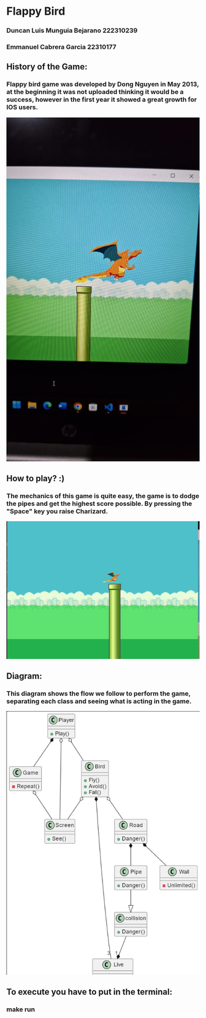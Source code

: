 # Flappy Bird
### Duncan Luis Munguia Bejarano 222310239
### Emmanuel Cabrera Garcia 22310177

## History of the Game:
### Flappy bird game was developed by Dong Nguyen in May 2013, at the beginning it was not uploaded thinking it would be a success, however in the first year it showed a great growth for IOS users.

![Game](images/Game.jpg)

## How to play? :)
### The mechanics of this game is quite easy, the game is to dodge the pipes and get the highest score possible. By pressing the "Space" key you raise Charizard.

![How to play?](images/Game1.png)

## Diagram:
### This diagram shows the flow we follow to perform the game, separating each class and seeing what is acting in the game.
![Diagram](images/Game2.jpg)


## To execute you have to put in the terminal:
### make run